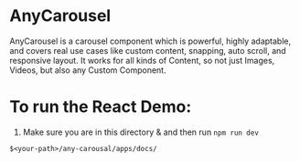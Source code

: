 # AnyCarousel

AnyCarousel is a carousel component which is powerful, highly adaptable, and covers real use cases like custom content, snapping, auto scroll, and responsive layout. It works for all kinds of Content, so not just Images, Videos, but also any Custom Component.

# To run the React Demo:

1. Make sure you are in this directory & and then run `npm run dev`

```
$<your-path>/any-carousal/apps/docs/
```
